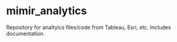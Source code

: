 # mimir_analytics
Repository for analtyics files/code from Tableau, Esri, etc. Includes documentation.
